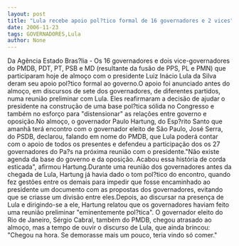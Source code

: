 ```yaml
---
layout: post
title: "Lula recebe apoio pol?tico formal de 16 governadores e 2 vices"
date: 2006-11-23
tags: GOVERNADORES,Lula
author: None
---
```

Da Agência Estado
Bras?lia - Os 16 governadores e dois vice-governadores do PMDB, PDT, PT, PSB e MD (resultante da fusão de PPS, PL e PMN) que participaram hoje de almoço com o presidente Luiz Inácio Lula da Silva deram seu apoio pol?tico formal ao governo.O apoio foi anunciado antes do almoço, em discursos de sete dos governadores, de diferentes partidos, numa reunião preliminar com Lula. Eles reafirmaram a decisão de ajudar o presidente na construção de uma base pol?tica sólida no Congresso e também no esforço para \"distensionar\" as relações entre governo e oposição.No almoço, o governador Paulo Hartung, do Esp?rito Santo que amanhã terá encontro com o governador eleito de São Paulo, José Serra, do PSDB, declarou, falando em nome do PMDB, que Lula poderá contar com o apoio de todos os presentes e defendeu a participação dos os 27 governadores do Pa?s na próxima reunião com o presidente.\"Não existe agenda da base do governo e da oposição. Acabou essa história de corda esticada\", afirmou Hartung.Durante uma reunião dos governadores antes da chegada de Lula, Hartung já havia dado o tom pol?tico do encontro, quando fez gestões entre os demais para impedir que fosse encaminhado ao presidente um documento com as propostas dos governadores, evitando que se criasse um divisão entre eles.Depois, ao discursar na presença de Lula e dirigindo-se a ele, Hartung relatou que os governadores haviam feito uma reunião preliminar \"eminentemente pol?tica\". O governador eleito do Rio de Janeiro, Sérgio Cabral, também do PMDB, chegou atrasado ao almoço, mas a tempo de ouvir o discurso de Lula, que ainda brincou: \"Chegou na hora. Se demorasse mais um pouco, teria vindo só comer.\" 